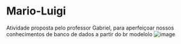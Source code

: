 # Mario-Luigi
Atividade proposta pelo professor Gabriel, para aperfeiçoar nossos conhecimentos de banco de dados a partir do br modelolo
![image](https://user-images.githubusercontent.com/99970650/169404026-a896889e-a348-4842-8e63-1e2ec383a9d8.png)
